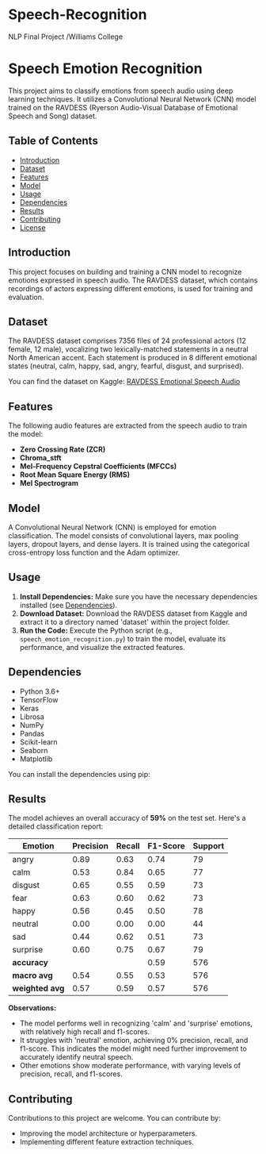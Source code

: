# Speech-Recognition
NLP Final Project /Williams College
# Speech Emotion Recognition

This project aims to classify emotions from speech audio using deep learning techniques. It utilizes a Convolutional Neural Network (CNN) model trained on the RAVDESS (Ryerson Audio-Visual Database of Emotional Speech and Song) dataset.

## Table of Contents

* [Introduction](#introduction)
* [Dataset](#dataset)
* [Features](#features)
* [Model](#model)
* [Usage](#usage)
* [Dependencies](#dependencies)
* [Results](#results)
* [Contributing](#contributing)
* [License](#license)

## Introduction

This project focuses on building and training a CNN model to recognize emotions expressed in speech audio. The RAVDESS dataset, which contains recordings of actors expressing different emotions, is used for training and evaluation.

## Dataset

The RAVDESS dataset comprises 7356 files of 24 professional actors (12 female, 12 male), vocalizing two lexically-matched statements in a neutral North American accent. Each statement is produced in 8 different emotional states (neutral, calm, happy, sad, angry, fearful, disgust, and surprised). 

You can find the dataset on Kaggle: [RAVDESS Emotional Speech Audio](https://www.kaggle.com/datasets/uwrfkaggler/ravdess-emotional-speech-audio)

## Features

The following audio features are extracted from the speech audio to train the model:

* **Zero Crossing Rate (ZCR)**
* **Chroma_stft**
* **Mel-Frequency Cepstral Coefficients (MFCCs)**
* **Root Mean Square Energy (RMS)**
* **Mel Spectrogram**

## Model

A Convolutional Neural Network (CNN) is employed for emotion classification. The model consists of convolutional layers, max pooling layers, dropout layers, and dense layers. It is trained using the categorical cross-entropy loss function and the Adam optimizer.

## Usage

1. **Install Dependencies:** Make sure you have the necessary dependencies installed (see [Dependencies](#dependencies)).
2. **Download Dataset:** Download the RAVDESS dataset from Kaggle and extract it to a directory named 'dataset' within the project folder.
3. **Run the Code:** Execute the Python script (e.g., `speech_emotion_recognition.py`) to train the model, evaluate its performance, and visualize the extracted features.

## Dependencies

* Python 3.6+
* TensorFlow
* Keras
* Librosa
* NumPy
* Pandas
* Scikit-learn
* Seaborn
* Matplotlib

You can install the dependencies using pip:

## Results

The model achieves an overall accuracy of **59%** on the test set. Here's a detailed classification report:

| Emotion   | Precision | Recall | F1-Score | Support |
|-----------|-----------|--------|----------|---------|
| angry     | 0.89      | 0.63   | 0.74     | 79      |
| calm      | 0.53      | 0.84   | 0.65     | 77      |
| disgust   | 0.65      | 0.55   | 0.59     | 73      |
| fear      | 0.63      | 0.60   | 0.62     | 73      |
| happy     | 0.56      | 0.45   | 0.50     | 78      |
| neutral   | 0.00      | 0.00   | 0.00     | 44      |
| sad       | 0.44      | 0.62   | 0.51     | 73      |
| surprise  | 0.60      | 0.75   | 0.67     | 79      |
| **accuracy** |         |        | 0.59     | 576     |
| **macro avg** | 0.54   | 0.55   | 0.53     | 576     |
| **weighted avg** | 0.57 | 0.59   | 0.57     | 576     |

 
**Observations:**

* The model performs well in recognizing 'calm' and 'surprise' emotions, with relatively high recall and f1-scores.
* It struggles with 'neutral' emotion, achieving 0% precision, recall, and f1-score. This indicates the model might need further improvement to accurately identify neutral speech.
* Other emotions show moderate performance, with varying levels of precision, recall, and f1-scores.

## Contributing

Contributions to this project are welcome. You can contribute by:

* Improving the model architecture or hyperparameters.
* Implementing different feature extraction techniques.
